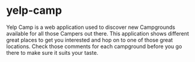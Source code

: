 # yelp-camp
Yelp Camp is a web application used to discover new Campgrounds available for all those Campers out there.
This application shows different great places to get you interested and hop on to one of those great locations.
Check those comments for each campground before you go there to make sure it suits your taste.
